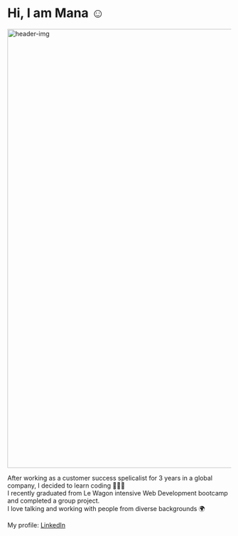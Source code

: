# Hi, I am Mana ☺

<img width="988" alt="header-img" src="https://github.com/mnsom/mnsom/assets/130806211/b1b0de8e-a7d6-4059-8f40-f54109f1156d">

After working as a customer success spelicalist for 3 years in a global company, I decided to learn coding 👩🏻‍💻 <br>
I recently graduated from Le Wagon intensive Web Development bootcamp and completed a group project. <br>
I love talking and working with people from diverse backgrounds 🌍

My profile: <a href="https://www.linkedin.com/in/mana-misawa/">LinkedIn</a>
